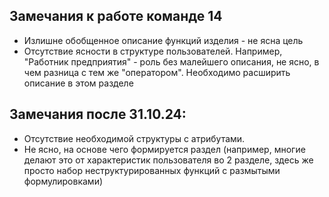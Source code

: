 ## Замечания к работе команде 14

+ Излишне обобщенное описание функций изделия - не ясна цель 
+ Отсутствие ясности в структуре пользователей. Например, "Работник предприятия" - роль без малейшего описания, не ясно, в чем разница с тем же "оператором". Необходимо расширить описание в этом разделе


## Замечания после 31.10.24:

+ Отсутствие необходимой структуры с атрибутами.
+ Не ясно, на основе чего формируется раздел (например, многие делают это от характеристик пользователя во 2 разделе, здесь же просто набор неструктурированных функций с размытыми формулировками)
